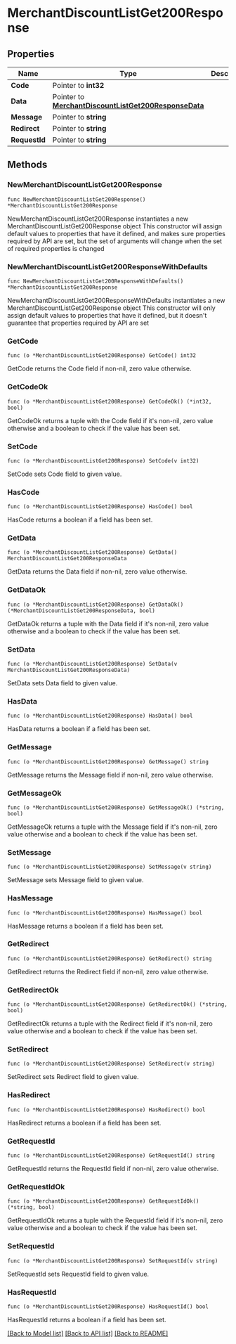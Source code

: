 # MerchantDiscountListGet200Response

## Properties

Name | Type | Description | Notes
------------ | ------------- | ------------- | -------------
**Code** | Pointer to **int32** |  | [optional] 
**Data** | Pointer to [**MerchantDiscountListGet200ResponseData**](MerchantDiscountListGet200ResponseData.md) |  | [optional] 
**Message** | Pointer to **string** |  | [optional] 
**Redirect** | Pointer to **string** |  | [optional] 
**RequestId** | Pointer to **string** |  | [optional] 

## Methods

### NewMerchantDiscountListGet200Response

`func NewMerchantDiscountListGet200Response() *MerchantDiscountListGet200Response`

NewMerchantDiscountListGet200Response instantiates a new MerchantDiscountListGet200Response object
This constructor will assign default values to properties that have it defined,
and makes sure properties required by API are set, but the set of arguments
will change when the set of required properties is changed

### NewMerchantDiscountListGet200ResponseWithDefaults

`func NewMerchantDiscountListGet200ResponseWithDefaults() *MerchantDiscountListGet200Response`

NewMerchantDiscountListGet200ResponseWithDefaults instantiates a new MerchantDiscountListGet200Response object
This constructor will only assign default values to properties that have it defined,
but it doesn't guarantee that properties required by API are set

### GetCode

`func (o *MerchantDiscountListGet200Response) GetCode() int32`

GetCode returns the Code field if non-nil, zero value otherwise.

### GetCodeOk

`func (o *MerchantDiscountListGet200Response) GetCodeOk() (*int32, bool)`

GetCodeOk returns a tuple with the Code field if it's non-nil, zero value otherwise
and a boolean to check if the value has been set.

### SetCode

`func (o *MerchantDiscountListGet200Response) SetCode(v int32)`

SetCode sets Code field to given value.

### HasCode

`func (o *MerchantDiscountListGet200Response) HasCode() bool`

HasCode returns a boolean if a field has been set.

### GetData

`func (o *MerchantDiscountListGet200Response) GetData() MerchantDiscountListGet200ResponseData`

GetData returns the Data field if non-nil, zero value otherwise.

### GetDataOk

`func (o *MerchantDiscountListGet200Response) GetDataOk() (*MerchantDiscountListGet200ResponseData, bool)`

GetDataOk returns a tuple with the Data field if it's non-nil, zero value otherwise
and a boolean to check if the value has been set.

### SetData

`func (o *MerchantDiscountListGet200Response) SetData(v MerchantDiscountListGet200ResponseData)`

SetData sets Data field to given value.

### HasData

`func (o *MerchantDiscountListGet200Response) HasData() bool`

HasData returns a boolean if a field has been set.

### GetMessage

`func (o *MerchantDiscountListGet200Response) GetMessage() string`

GetMessage returns the Message field if non-nil, zero value otherwise.

### GetMessageOk

`func (o *MerchantDiscountListGet200Response) GetMessageOk() (*string, bool)`

GetMessageOk returns a tuple with the Message field if it's non-nil, zero value otherwise
and a boolean to check if the value has been set.

### SetMessage

`func (o *MerchantDiscountListGet200Response) SetMessage(v string)`

SetMessage sets Message field to given value.

### HasMessage

`func (o *MerchantDiscountListGet200Response) HasMessage() bool`

HasMessage returns a boolean if a field has been set.

### GetRedirect

`func (o *MerchantDiscountListGet200Response) GetRedirect() string`

GetRedirect returns the Redirect field if non-nil, zero value otherwise.

### GetRedirectOk

`func (o *MerchantDiscountListGet200Response) GetRedirectOk() (*string, bool)`

GetRedirectOk returns a tuple with the Redirect field if it's non-nil, zero value otherwise
and a boolean to check if the value has been set.

### SetRedirect

`func (o *MerchantDiscountListGet200Response) SetRedirect(v string)`

SetRedirect sets Redirect field to given value.

### HasRedirect

`func (o *MerchantDiscountListGet200Response) HasRedirect() bool`

HasRedirect returns a boolean if a field has been set.

### GetRequestId

`func (o *MerchantDiscountListGet200Response) GetRequestId() string`

GetRequestId returns the RequestId field if non-nil, zero value otherwise.

### GetRequestIdOk

`func (o *MerchantDiscountListGet200Response) GetRequestIdOk() (*string, bool)`

GetRequestIdOk returns a tuple with the RequestId field if it's non-nil, zero value otherwise
and a boolean to check if the value has been set.

### SetRequestId

`func (o *MerchantDiscountListGet200Response) SetRequestId(v string)`

SetRequestId sets RequestId field to given value.

### HasRequestId

`func (o *MerchantDiscountListGet200Response) HasRequestId() bool`

HasRequestId returns a boolean if a field has been set.


[[Back to Model list]](../README.md#documentation-for-models) [[Back to API list]](../README.md#documentation-for-api-endpoints) [[Back to README]](../README.md)


